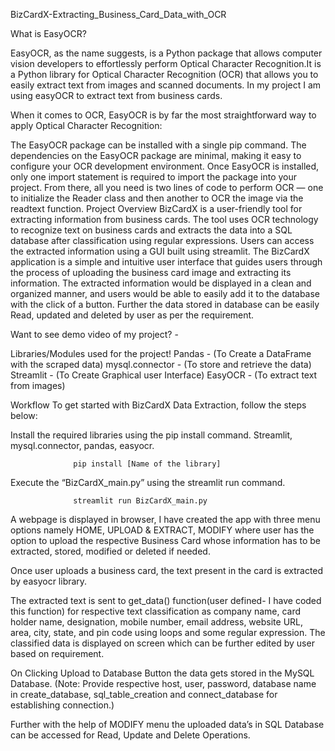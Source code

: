 BizCardX-Extracting_Business_Card_Data_with_OCR

What is EasyOCR?

EasyOCR, as the name suggests, is a Python package that allows computer vision developers to effortlessly perform Optical Character Recognition.It is a Python library for Optical Character Recognition (OCR) that allows you to easily extract text from images and scanned documents. In my project I am using easyOCR to extract text from business cards.

When it comes to OCR, EasyOCR is by far the most straightforward way to apply Optical Character Recognition:

The EasyOCR package can be installed with a single pip command.
The dependencies on the EasyOCR package are minimal, making it easy to configure your OCR development environment.
Once EasyOCR is installed, only one import statement is required to import the package into your project.
From there, all you need is two lines of code to perform OCR — one to initialize the Reader class and then another to OCR the image via the readtext function.
Project Overview
BizCardX is a user-friendly tool for extracting information from business cards. The tool uses OCR technology to recognize text on business cards and extracts the data into a SQL database after classification using regular expressions. Users can access the extracted information using a GUI built using streamlit. The BizCardX application is a simple and intuitive user interface that guides users through the process of uploading the business card image and extracting its information. The extracted information would be displayed in a clean and organized manner, and users would be able to easily add it to the database with the click of a button. Further the data stored in database can be easily Read, updated and deleted by user as per the requirement.

Want to see demo video of my project? -

Libraries/Modules used for the project!
Pandas - (To Create a DataFrame with the scraped data)
mysql.connector - (To store and retrieve the data)
Streamlit - (To Create Graphical user Interface)
EasyOCR - (To extract text from images)

Workflow
To get started with BizCardX Data Extraction, follow the steps below:

Install the required libraries using the pip install command. Streamlit, mysql.connector, pandas, easyocr.

                  pip install [Name of the library]
Execute the “BizCardX_main.py” using the streamlit run command.

                  streamlit run BizCardX_main.py
A webpage is displayed in browser, I have created the app with three menu options namely HOME, UPLOAD & EXTRACT, MODIFY where user has the option to upload the respective Business Card whose information has to be extracted, stored, modified or deleted if needed.

Once user uploads a business card, the text present in the card is extracted by easyocr library.

The extracted text is sent to get_data() function(user defined- I have coded this function) for respective text classification as company name, card holder name, designation, mobile number, email address, website URL, area, city, state, and pin code using loops and some regular expression.
The classified data is displayed on screen which can be further edited by user based on requirement.

On Clicking Upload to Database Button the data gets stored in the MySQL Database. (Note: Provide respective host, user, password, database name in create_database, sql_table_creation and connect_database for establishing connection.)

Further with the help of MODIFY menu the uploaded data’s in SQL Database can be accessed for Read, Update and Delete Operations.

